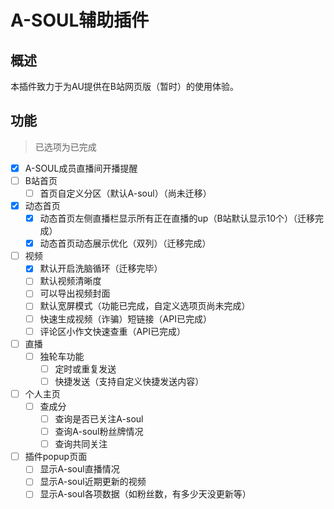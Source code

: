 # A-SOUL辅助插件

## 概述

本插件致力于为AU提供在B站网页版（暂时）的使用体验。



## 功能

> 已选项为已完成

- [x] A-SOUL成员直播间开播提醒
- [ ] B站首页
  - [ ] 首页自定义分区（默认A-soul）（尚未迁移）
- [x] 动态首页
  - [x] 动态首页左侧直播栏显示所有正在直播的up（B站默认显示10个）（迁移完成）
  - [x] 动态首页动态展示优化（双列）（迁移完成）
- [ ] 视频
  - [x] 默认开启洗脑循环（迁移完毕）
  - [ ] 默认视频清晰度
  - [ ] 可以导出视频封面
  - [ ] 默认宽屏模式（功能已完成，自定义选项页尚未完成）
  - [ ] 快速生成视频（诈骗）短链接（API已完成）
  - [ ] 评论区小作文快速查重（API已完成）
- [ ] 直播
  - [ ] 独轮车功能
    - [ ] 定时或重复发送
    - [ ] 快捷发送（支持自定义快捷发送内容）
- [ ] 个人主页
  - [ ] 查成分
    - [ ] 查询是否已关注A-soul
    - [ ] 查询A-soul粉丝牌情况
    - [ ] 查询共同关注
- [ ] 插件popup页面
  - [ ] 显示A-soul直播情况
  - [ ] 显示A-soul近期更新的视频
  - [ ] 显示A-soul各项数据（如粉丝数，有多少天没更新等）